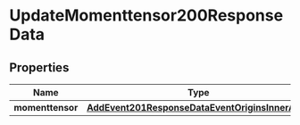 

# UpdateMomenttensor200ResponseData


## Properties

| Name | Type | Description | Notes |
|------------ | ------------- | ------------- | -------------|
|**momenttensor** | [**AddEvent201ResponseDataEventOriginsInnerAllOf**](AddEvent201ResponseDataEventOriginsInnerAllOf.md) |  |  [optional] |



